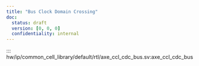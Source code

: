 ```yaml
---
title: "Bus Clock Domain Crossing"
doc:
  status: draft
  version: [0, 0, 0]
  confidentiality: internal
---
```


::: hw/ip/common_cell_library/default/rtl/axe_ccl_cdc_bus.sv:axe_ccl_cdc_bus
